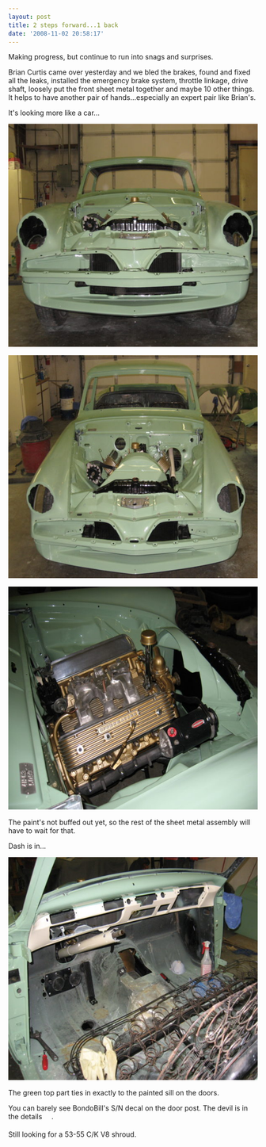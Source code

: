```yaml
---
layout: post
title: 2 steps forward...1 back
date: '2008-11-02 20:58:17'
---
```

Making progress, but continue to run into snags and surprises.

Brian Curtis came over yesterday and we bled the brakes, found and fixed all the leaks, installed the emergency brake system, throttle linkage, drive shaft, loosely put the front sheet metal together and maybe 10 other things. It helps to have another pair of hands...especially an expert pair like Brian's.

It's looking more like a car...

<a href="/uploads/2008/11/front-end-012.jpg"><img class="alignnone size-medium wp-image-397" src="/uploads/2008/11/front-end-012-600x450.jpg" alt="" width="600" height="450" /></a>

<a href="/uploads/2008/11/front-end-013.jpg"><img class="alignnone size-medium wp-image-398" src="/uploads/2008/11/front-end-013-600x450.jpg" alt="" width="600" height="450" /></a>

<a href="/uploads/2008/11/front-end-001.jpg"><img class="alignnone size-medium wp-image-399" src="/uploads/2008/11/front-end-001-600x450.jpg" alt="" width="600" height="450" /></a>

The paint's not buffed out yet, so the rest of the sheet metal assembly will have to wait for that.

Dash is in...

<a href="/uploads/2008/11/front-end-006.jpg"><img class="alignnone size-medium wp-image-400" src="/uploads/2008/11/front-end-006-600x450.jpg" alt="" width="600" height="450" /></a>

The green top part ties in exactly to the painted sill on the doors.

You can barely see BondoBill's S/N decal on the door post. The devil is in the details <img src="http://forum.studebakerdriversclub.com/images/icon_smile_approve.gif" alt="" width="15" height="15" align="middle" border="0" />.

Still looking for a 53-55 C/K V8 shroud. <span style="font-family: Verdana,Arial,Helvetica; color: midnightblue; font-size: x-small;"><span id="msg" class="spnMessageText">
</span></span>
